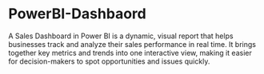 # PowerBI-Dashbaord
A Sales Dashboard in Power BI is a dynamic, visual report that helps businesses track and analyze their sales performance in real time. It brings together key metrics and trends into one interactive view, making it easier for decision-makers to spot opportunities and issues quickly.
